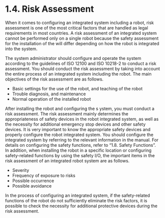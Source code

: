 ﻿# 1.4. Risk Assessment

When it comes to configuring an integrated system including a robot, risk assessment is one of the most critical factors that are handled as legal requirements in most countries. A risk assessment of an integrated system cannot be performed only on a single robot because the safety assessment for the installation of the will differ depending on how the robot is integrated into the system.

The system administrator should configure and operate the system according to the guidelines of ISO 12100 and ISO 10218-2 to conduct a risk assessment.
You should conduct the risk assessment by taking into account the entire process of an integrated system including the robot. The main objectives of the risk assessment are as follows.

* Basic settings for the use of the robot, and teaching of the robot
* Trouble diagnosis, and maintenance
* Normal operation of the installed robot

After installing the robot and configuring the s
ystem, you must conduct a risk assessment. The risk assessment mainly determines the appropriateness of safety devices in the robot integrated system, as well as the necessity for additional emergency stop devices and other safety devices. It is very important to know the appropriate safety devices and properly configure the robot integrated system. You should configure the integrated system by referring to the relevant information in the manual. For details on configuring the safety functions, refer to “1.8. Safety Functions”. In addition, when installing the robot in a specific location or configuring safety-related functions by using the safety I/O, the important items in the risk assessment of an integrated robot system are as follows.

* Severity
* Frequency of exposure to risks
* Possible occurrence
* Possible avoidance

In the process of configuring an integrated system, if the safety-related functions of the robot do not sufficiently eliminate the risk factors, it is possible to check the necessity for additional protective devices during the risk assessment.

